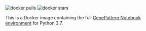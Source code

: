 ![docker pulls](https://img.shields.io/docker/pulls/genepattern/notebook-python37.svg)
![docker stars](https://img.shields.io/docker/stars/genepattern/notebook-python37.svg)

This is a Docker image containing the full [GenePattern Notebook environment](https://genepattern-notebook.org) for Python 3.7.
